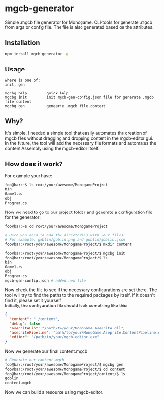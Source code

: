 <h1>mgcb-generator</h1>
Simple .mgcb file generator for Monogame. CLI-tools for generate .mgcb from args or config file.
The file is also generated based on the attributes.

<h2>Installation</h2>

```sh
npm install mgcb-generator -g
```

<h2>Usage</h2>

```
where is one of:
init, gen

mgcbg help         quick help
mgcbg init         init mgcb-gen-config.json file for generate .mgcb file content
mgcbg gen          genearte .mgcb file content
```

<h2>Why?</h2>
It's simple. 
I needed a simple tool that easily automates the 
creation of mgcb files without dragging and 
dropping content in the mgcb-editor gui.<br>
In the future, the tool will add the necessary file formats and 
automates the content Assembly using the mgcb-editor itself.

<h2>How does it work?</h2>
For example your have: <br>

```sh
foo@bar:~$ ls root/your/awesome/MonogameProject
bin
Game1.cs
obj
Program.cs
```

Now we need to go to our project folder and generate a configuration file for the generator:

```sh
foo@bar:~$ cd root/your/awesome/MonogameProject

# Here you need to add the directories with your files.
# For example, goblin/goblin.png and goblin/goblin.json
foo@bar:/root/your/awesome/MonogameProject/$ mkdir content

foo@bar:/root/your/awesome/MonogameProject/$ mgcbg init
foo@bar:/root/your/awesome/MonogameProject/$ ls
bin
Game1.cs
obj
Program.cs
mgcb-gen-config.json # added new file
```

Now check the file to see if the necessary configurations are set there.
The tool will try to find the paths to the required packages by itself.
If it doesn't find it, please set it yourself.<br/>
Initially, the configuration file should look something like this:<br>

```json
{
  "content": "./content",
  "debug": false,
  "asepriteLib": "/path/to/your/MonoGame.Aseprite.dll",
  "asepritePipeline": "path/to/your/MonoGame.Aseprite.ContentPipeline.dll",
  "editor": "/path/to/your/mgcb-editor.exe"
}
```

Now we generate our final content.mgcb

```sh
# Generate our content.mgcb
foo@bar:/root/your/awesome/MonogameProject/$ mgcbg gen
foo@bar:/root/your/awesome/MonogameProject/$ cd content
foo@bar:/root/your/awesome/MonogameProject/content/$ ls
goblin
content.mgcb
```

Now we can build a resource using mgcb-editor.
